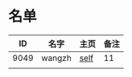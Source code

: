 
# 名单

|  ID    |  名字    |  主页    | 备注     |
| ---- | ---- | ---- | ---- |
| 9049     |   wangzh   |  [self](9049.md)    |  11  |
|      |      |      |      |

